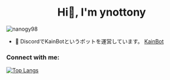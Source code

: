 <h1 align="center">Hi👋, I'm ynottony</h1>
<p align="left"> <img src="https://komarev.com/ghpvc/?username=nanogy98&label=Profile%20views&color=0e75b6&style=flat" alt="nanogy98" /> </p>

- 🔭 DiscordでKainBotというボットを運営しています。 [KainBot](https://nanogy98.github.io/add.html)

<h3 align="left">Connect with me:</h3>
<p align="left">
</p>

<!-- [Anurag's GitHub stats](https://github-readme-stats.vercel.app/api?username=Nanogy98&show_icons=true&theme=merko) -->
[![Top Langs](https://github-readme-stats.vercel.app/api/top-langs/?username=Nanogy98&layout=compact)](https://github.com/anuraghazra/github-readme-stats)
<!-- https://rahuldkjain.github.io/gh-profile-readme-generator/ -->

